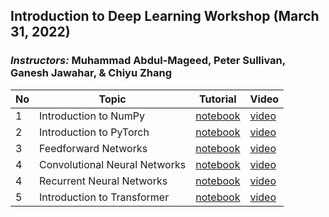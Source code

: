 ## Introduction to Deep Learning Workshop (March 31, 2022)

### *Instructors:* Muhammad Abdul-Mageed, Peter Sullivan, Ganesh Jawahar, & Chiyu Zhang

| No | Topic | Tutorial | Video |
|---|---|---|---|
| 1 | Introduction to NumPy | [notebook](https://github.com/UBC-NLP/DeepLearningWorkshop/blob/main/numpy_tutorial.ipynb) | [video](https://www.youtube.com) |
| 2 | Introduction to PyTorch | [notebook](https://github.com/UBC-NLP/DeepLearningWorkshop/blob/main/pytorch_tutorial.ipynb) | [video](https://www.youtube.com) |
| 3 | Feedforward Networks | [notebook](https://github.com/UBC-NLP/DeepLearningWorkshop/blob/main/Feedforward.ipynb) | [video](https://www.youtube.com) |
| 4 | Convolutional Neural Networks | [notebook](https://github.com/UBC-NLP/DeepLearningWorkshop/blob/main/CNN.ipynb) | [video](https://www.youtube.com) |
| 4 | Recurrent Neural Networks | [notebook](https://github.com/UBC-NLP/DeepLearningWorkshop/blob/main/RNN.ipynb) | [video](https://www.youtube.com) |
| 5 | Introduction to Transformer | [notebook](https://github.com/UBC-NLP/DeepLearningWorkshop/blob/main/transformer_tutorial.ipynb) | [video](https://www.youtube.com) |


